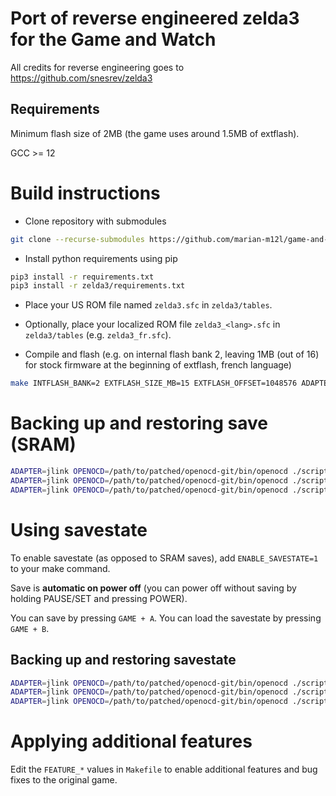 # Port of reverse engineered zelda3 for the Game and Watch

All credits for reverse engineering goes to https://github.com/snesrev/zelda3

## Requirements

Minimum flash size of 2MB (the game uses around 1.5MB of extflash).

GCC >= 12

# Build instructions

- Clone repository with submodules
```sh
git clone --recurse-submodules https://github.com/marian-m12l/game-and-watch-zelda3.git
```

- Install python requirements using pip
```sh
pip3 install -r requirements.txt
pip3 install -r zelda3/requirements.txt
```

- Place your US ROM file named `zelda3.sfc` in `zelda3/tables`.

- Optionally, place your localized ROM file `zelda3_<lang>.sfc` in `zelda3/tables` (e.g. `zelda3_fr.sfc`).

- Compile and flash (e.g. on internal flash bank 2, leaving 1MB (out of 16) for stock firmware at the beginning of extflash, french language)
```sh
make INTFLASH_BANK=2 EXTFLASH_SIZE_MB=15 EXTFLASH_OFFSET=1048576 ADAPTER=jlink OPENOCD=/path/to/patched/openocd-git/bin/openocd GNW_TARGET=mario LANGUAGE=fr flash
```

# Backing up and restoring save (SRAM)

```sh
ADAPTER=jlink OPENOCD=/path/to/patched/openocd-git/bin/openocd ./scripts/saves_backup.sh build/gw_zelda3.elf 
ADAPTER=jlink OPENOCD=/path/to/patched/openocd-git/bin/openocd ./scripts/saves_erase.sh build/gw_zelda3.elf 
ADAPTER=jlink OPENOCD=/path/to/patched/openocd-git/bin/openocd ./scripts/saves_restore.sh build/gw_zelda3.elf 
```

# Using savestate

To enable savestate (as opposed to SRAM saves), add `ENABLE_SAVESTATE=1` to your make command.

Save is **automatic on power off** (you can power off without saving by holding PAUSE/SET and pressing POWER).

You can save by pressing `GAME + A`.
You can load the savestate by pressing `GAME + B`.

## Backing up and restoring savestate

```sh
ADAPTER=jlink OPENOCD=/path/to/patched/openocd-git/bin/openocd ./scripts/savestate_backup.sh build/gw_zelda3.elf 
ADAPTER=jlink OPENOCD=/path/to/patched/openocd-git/bin/openocd ./scripts/savestate_erase.sh build/gw_zelda3.elf 
ADAPTER=jlink OPENOCD=/path/to/patched/openocd-git/bin/openocd ./scripts/savestate_restore.sh build/gw_zelda3.elf 
```

# Applying additional features

Edit the `FEATURE_*` values in `Makefile` to enable additional features and bug fixes to the original game.
